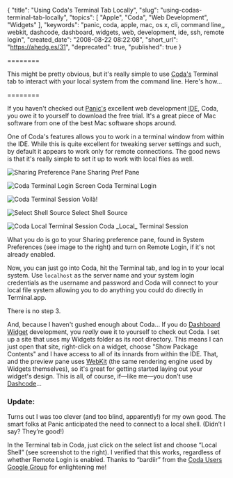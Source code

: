 {
  "title": "Using Coda's Terminal Tab Locally",
  "slug": "using-codas-terminal-tab-locally",
  "topics": [
    "Apple",
    "Coda",
    "Web Development",
    "Widgets"
  ],
  "keywords": "panic, coda, apple, mac, os x, cli, command line,, webkit, dashcode, dashboard, widgets, web, development, ide, ssh, remote login",
  "created_date": "2008-08-22 08:22:08",
  "short_url": "https://ahedg.es/31",
  "deprecated": true,
  "published": true
}

========

This might be pretty obvious, but it's really simple to use [Coda's](https://www.panic.com/coda/) Terminal tab to interact with your local system from the command line. Here's how…

========

If you haven't checked out [Panic's](https://www.panic.com) excellent web development <acronym class="tooltip" title="Integrated Development Environment">IDE</acronym>, Coda, you owe it to yourself to download the free trial. It's a great piece of Mac software from one of the best Mac software shops around.

One of Coda's features allows you to work in a terminal window from within the IDE. While this is quite excellent for tweaking server settings and such, by default it appears to work only for remote connections. The good news is that it's really simple to set it up to work with local files as well.

<div class="photo-left">
  <p>
    <img src="/blog/assets/img/sharing.png" alt="Sharing Preference Pane">
    Sharing Pref Pane
  </p>
  <p>
    <img src="/blog/assets/img/coda-terminal.png" alt="Coda Terminal Login Screen">
    Coda Terminal Login
  </p>
  <p>
    <img src="/blog/assets/img/coda-terminal-session.png" alt="Coda Terminal Session">
    Voilà!
  </p>
  <p>
    <img src="/blog/assets/img/coda-local-shell-select.png" alt="Select Shell Source">
    Select Shell Source
  </p>
  <p>
    <img src="/blog/assets/img/coda-local-shell-connect.png" alt="Coda Local Terminal Session">
    Coda _Local_ Terminal Session
  </p>
</div>

What you do is go to your Sharing preference pane, found in System Preferences (see image to the right) and turn on Remote Login, if it's not already enabled.

Now, you can just go into Coda, hit the Terminal tab, and log in to your local system. Use `localhost` as the server name and your system login credentials as the username and password and Coda will connect to your local file system allowing you to do anything you could do directly in Terminal.app.

There is no step 3.

And, because I haven't gushed enough about Coda… If you do [Dashboard Widget](https://www.apple.com/downloads/dashboard/) development, you _really_ owe it to yourself to check out Coda. I set up a site that uses my Widgets folder as its root directory. This means I can just open that site, right-click on a widget, choose "Show Package Contents" and I have access to all of its innards from within the IDE. That, and the preview pane uses [WebKit](https://webkit.org/) (the same rendering engine used by Widgets themselves), so it's great for getting started laying out your widget's design. This is all, of course, if—like me—you don't use [Dashcode](https://developer.apple.com/tools/dashcode/)…

### Update:

Turns out I was too clever (and too blind, apparently!) for my own good. The smart folks at Panic anticipated the need to connect to a local shell. (Didn’t I say? They’re good!)

In the Terminal tab in Coda, just click on the select list and choose “Local Shell” (see screenshot to the right). I verified that this works, regardless of whether Remote Login is enabled. Thanks to “bardiir” from the [Coda Users Google Group](https://groups.google.com/group/coda-users/browse_thread/thread/bcfa140db02d7eb4?hl=en) for enlightening me!
